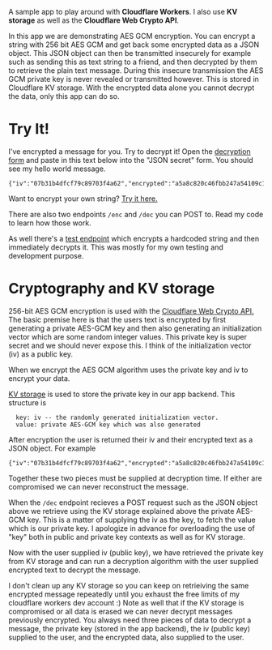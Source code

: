 A sample app to play around with **Cloudflare Workers**. I also use **KV storage** as well as the **Cloudflare Web Crypto API**.

In this app we are demonstrating AES GCM encryption. You can encrypt a string with 256 bit AES GCM and get back some encrypted data as a JSON object.
This JSON object can then be transmitted insecurely for example such as sending this as text string to a friend, and then decrypted by them to retrieve the plain text message.
During this insecure transmission the AES GCM private key is never revealed or transmitted however. This is stored in Cloudflare KV storage. With the encrypted data alone you cannot decrypt the data, only this app can do so.

# Try It!
I've encrypted a message for you. Try to decrypt it!
Open the [decryption form](https://secrets-locker.shahvirb.workers.dev/ui/dec) and paste in this text below into the "JSON secret" form. You should see my hello world message.
```
{"iv":"07b31b4dfcf79c89703f4a62","encrypted":"a5a8c820c46fbb247a54109c13a919451447470df682317bd364d19c317b277f6a2db847c888572bbe395f8e433586aca6ae9b46cbce120a63b8f23f57f94d56d10e11b86958a5418c2e38fc7aff839515e6002b962dbe83f33e4c42058767dcddf6388eae09584e89c7d03c280abffbc486af45f863a682ca31aec2d9d17ea313ea8a6f3c522519"}
```

Want to encrypt your own string? [Try it here.](https://secrets-locker.shahvirb.workers.dev/ui/enc)

There are also two endpoints ```/enc``` and ```/dec``` you can POST to. Read my code to learn how those work.

As well there's a [test endpoint](https://secrets-locker.shahvirb.workers.dev/test) which encrypts a hardcoded string and then immediately decrypts it. This was mostly for my own testing and development purpose. 

# Cryptography and KV storage
256-bit AES GCM encryption is used with the [Cloudflare Web Crypto API.](https://developers.cloudflare.com/workers/runtime-apis/web-crypto)
The basic premise here is that the users text is encrypted by first generating a private AES-GCM key and then also generating an initialization vector which are some random integer values. This private key is super secret and we should never expose this. I think of the initialization vector (iv) as a public key.

When we encrypt the AES GCM algorithm uses the private key and iv to encrypt your data.

[KV storage](https://developers.cloudflare.com/kv/) is used to store the private key in our app backend. This structure is
```
  key: iv -- the randomly generated initialization vector.
  value: private AES-GCM key which was also generated
```

After encryption the user is returned their iv and their encrypted text as a JSON object. For example
```
{"iv":"07b31b4dfcf79c89703f4a62","encrypted":"a5a8c820c46fbb247a54109c13a919451447470df682317bd364d19c317b277f6a2db847c888572bbe395f8e433586aca6ae9b46cbce120a63b8f23f57f94d56d10e11b86958a5418c2e38fc7aff839515e6002b962dbe83f33e4c42058767dcddf6388eae09584e89c7d03c280abffbc486af45f863a682ca31aec2d9d17ea313ea8a6f3c522519"}
```

Together these two pieces must be supplied at decryption time. If either are compromised we can never reconstruct the message.

When the ```/dec``` endpoint recieves a POST request such as the JSON object above we retrieve using the KV storage explained above the private AES-GCM key. This is a matter of supplying the iv as the key, to fetch the value which is our private key. I apologize in advance for overloading the use of "key" both in public and private key contexts as well as for KV storage.

Now with the user supplied iv (public key), we have retrieved the private key from KV storage and can run a decryption algorithm with the user supplied encrypted text to decrypt the message.

I don't clean up any KV storage so you can keep on retrieiving the same encrypted message repeatedly until you exhaust the free limits of my cloudflare workers dev account :)
Note as well that if the KV storage is compromised or all data is erased we can never decrypt messages previously encrypted. You always need three pieces of data to decrypt a message, the private key (stored in the app backend), the iv (public key) supplied to the user, and the encrypted data, also supplied to the user.